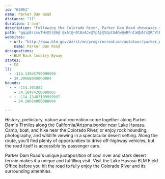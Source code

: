 ```yaml
---
id: "68951"
name: Parker Dam Road
distance: "11"
duration: 1 hour
description: "Following the Colorado River, Parker Dam Road showcases scenery, history, and recreation in one of the West's most impressive places."
path: "gqipErzswTHv@Xl@b@`@xAt@~BtAxAJx@YpA}@VGpCGdCw@vBFnCa@bA?x@R^VlEfFdAd@vAHjKu@pEqAvPuHlFm@jW}AlKa@fFg@bAWdDgB`EeAxBaB|O}AtA[xBeA|BM~D?rB]pBm@jCgB`A?t@XtArAvA~BxAbIvElLrCvM@rA_@~ADvBPl@~AxC^dAOlDX|KyB~g@S~A_AhEmB|HcF~Z}@zLAlAN~Ad@~BbArCtL|NfKhLnMxKvCtBdA^`ANtACvASfAYlBmAxC}Dh@[h@Qf@?`AV^j@^~@r@|CxInY\\p@t@r@nErCt@^t@?b@WZ_@NeAbA{Dr@gAvBqAtAUnBRxBr@xOhNb[~c@rNdRnFrKzBfDzKnNbUn[lFfJvZnk@`p@~|@lC~DfJtO|U|a@pDbGt@|@d@^bB`@|RjB~BEhAw@vCgGhAaAx@SnCSb@OxByAx@UnMIt@XZZv@xAbAlDpAlBjEhC|ArA|ErKzQ~b@~J|TpBdFjBnDtItL`AlBjH`QtAjEp@lDvOht@b@xBNnBO~CqEzRQnAIrBDhBd@tDfBfMV~@`@n@tNtOp@xAV~@|Fts@n@rDrBdHP`A^fIL`Oh@`DpHpQrArC~A|BlAxAbSvQt@jA`Jb\\"
websites:
  - url: "http://www.blm.gov/az/st/en/prog/recreation/autotour/parker_dam.html"
    name: Parker Dam Road
designations:
  - BLM Back Country Byway
states:
  - CA
ll:
  - -114.13945799999999
  - 34.29668000000004
bounds:
  - - -114.301804
    - 34.16474200000005
  - - -114.13487199999997
    - 34.29668000000004

---
```


<p>History, prehistory, nature and recreation come together along Parker Dam's 11 miles along the California/Arizona border near Lake Havasu.  Camp, boat, and hike near the Colorado River, or enjoy rock hounding, photography, and wildlife viewing in a spectacular desert setting.  Along the route, you'll find plenty of opportunities to drive off-highway vehicles, but the road itself is accessible by passenger cars.</p>

<p>Parker Dam Road's unique juxtaposition of cool river and stark desert terrain makes it a unique and fulfilling visit.  Visit the Lake Havasu BLM Field Office before you hit the road to fully enjoy the Colorado River and its surrounding amenities.</p>
